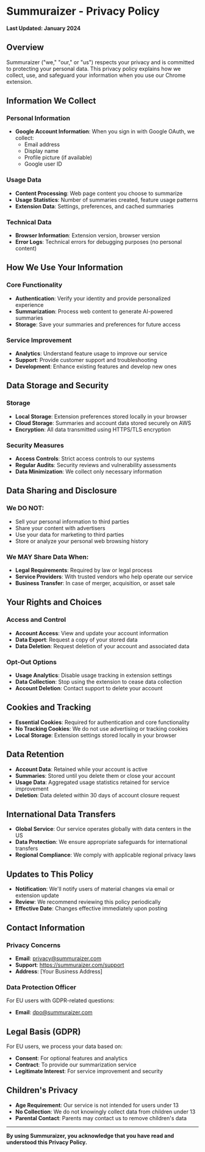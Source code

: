 # Summuraizer - Privacy Policy

**Last Updated: January 2024**

## Overview

Summuraizer ("we," "our," or "us") respects your privacy and is committed to protecting your personal data. This privacy policy explains how we collect, use, and safeguard your information when you use our Chrome extension.

## Information We Collect

### Personal Information
- **Google Account Information**: When you sign in with Google OAuth, we collect:
  - Email address
  - Display name
  - Profile picture (if available)
  - Google user ID

### Usage Data
- **Content Processing**: Web page content you choose to summarize
- **Usage Statistics**: Number of summaries created, feature usage patterns
- **Extension Data**: Settings, preferences, and cached summaries

### Technical Data
- **Browser Information**: Extension version, browser version
- **Error Logs**: Technical errors for debugging purposes (no personal content)

## How We Use Your Information

### Core Functionality
- **Authentication**: Verify your identity and provide personalized experience
- **Summarization**: Process web content to generate AI-powered summaries
- **Storage**: Save your summaries and preferences for future access

### Service Improvement
- **Analytics**: Understand feature usage to improve our service
- **Support**: Provide customer support and troubleshooting
- **Development**: Enhance existing features and develop new ones

## Data Storage and Security

### Storage
- **Local Storage**: Extension preferences stored locally in your browser
- **Cloud Storage**: Summaries and account data stored securely on AWS
- **Encryption**: All data transmitted using HTTPS/TLS encryption

### Security Measures
- **Access Controls**: Strict access controls to our systems
- **Regular Audits**: Security reviews and vulnerability assessments
- **Data Minimization**: We collect only necessary information

## Data Sharing and Disclosure

### We DO NOT:
- Sell your personal information to third parties
- Share your content with advertisers
- Use your data for marketing to third parties
- Store or analyze your personal web browsing history

### We MAY Share Data When:
- **Legal Requirements**: Required by law or legal process
- **Service Providers**: With trusted vendors who help operate our service
- **Business Transfer**: In case of merger, acquisition, or asset sale

## Your Rights and Choices

### Access and Control
- **Account Access**: View and update your account information
- **Data Export**: Request a copy of your stored data
- **Data Deletion**: Request deletion of your account and associated data

### Opt-Out Options
- **Usage Analytics**: Disable usage tracking in extension settings
- **Data Collection**: Stop using the extension to cease data collection
- **Account Deletion**: Contact support to delete your account

## Cookies and Tracking

- **Essential Cookies**: Required for authentication and core functionality
- **No Tracking Cookies**: We do not use advertising or tracking cookies
- **Local Storage**: Extension settings stored locally in your browser

## Data Retention

- **Account Data**: Retained while your account is active
- **Summaries**: Stored until you delete them or close your account
- **Usage Data**: Aggregated usage statistics retained for service improvement
- **Deletion**: Data deleted within 30 days of account closure request

## International Data Transfers

- **Global Service**: Our service operates globally with data centers in the US
- **Data Protection**: We ensure appropriate safeguards for international transfers
- **Regional Compliance**: We comply with applicable regional privacy laws

## Updates to This Policy

- **Notification**: We'll notify users of material changes via email or extension update
- **Review**: We recommend reviewing this policy periodically
- **Effective Date**: Changes effective immediately upon posting

## Contact Information

### Privacy Concerns
- **Email**: privacy@summuraizer.com
- **Support**: https://summuraizer.com/support
- **Address**: [Your Business Address]

### Data Protection Officer
For EU users with GDPR-related questions:
- **Email**: dpo@summuraizer.com

## Legal Basis (GDPR)

For EU users, we process your data based on:
- **Consent**: For optional features and analytics
- **Contract**: To provide our summarization service
- **Legitimate Interest**: For service improvement and security

## Children's Privacy

- **Age Requirement**: Our service is not intended for users under 13
- **No Collection**: We do not knowingly collect data from children under 13
- **Parental Contact**: Parents may contact us to remove children's data

---

**By using Summuraizer, you acknowledge that you have read and understood this Privacy Policy.**
